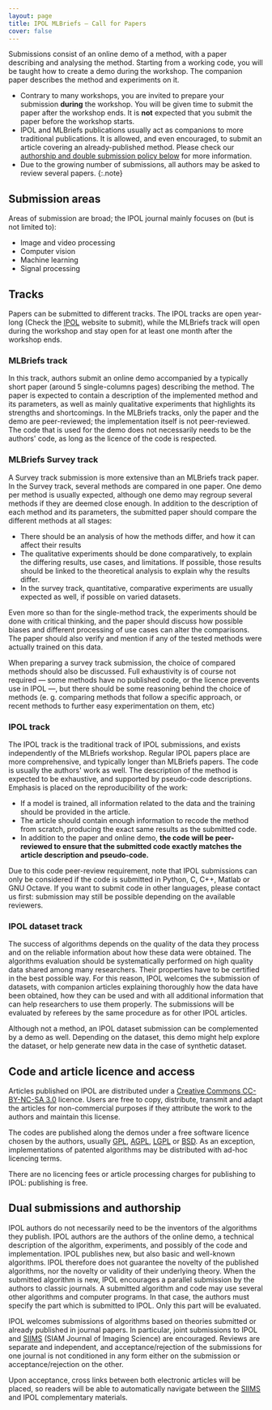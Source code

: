 ```yaml
---
layout: page
title: IPOL MLBriefs — Call for Papers
cover: false
---
```


Submissions consist of an online demo of a method, with a paper describing and analysing the method. Starting from a working code, you will be taught how to create a demo during the workshop. The companion paper describes the method and experiments on it.

* Contrary to many workshops, you are invited to prepare your submission **during** the workshop. You will be given time to submit the paper after the workshop ends.
It is **not** expected that you submit the paper before the workshop starts.
* IPOL and MLBriefs publications usually act as companions to more traditional publications. It is allowed, and even encouraged, to submit an article covering an already-published method.
Please check our [authorship and double submission policy below](#dual) for more information.
* Due to the growing number of submissions, all authors may be asked to review several papers.
{:.note}

## Submission areas
Areas of submission are broad; the IPOL journal mainly focuses on (but is not limited to):
* Image and video processing
* Computer vision
* Machine learning
* Signal processing

## Tracks
Papers can be submitted to different tracks. The IPOL tracks are open year-long (Check the [IPOL](https://www.ipol.im) website to submit), while the MLBriefs track will open during the workshop and stay open for at least one month after the workshop ends.

### MLBriefs track
In this track, authors submit an online demo accompanied by a typically short paper (around 5 single-columns pages) describing the method.
The paper is expected to contain a description of the implemented method and its parameters, as well as mainly qualitative experiments that highlights its strengths and shortcomings.
In the MLBriefs tracks, only the paper and the demo are peer-reviewed; the implementation itself is not peer-reviewed.
The code that is used for the demo does not necessarily needs to be the authors' code, as long as the licence of the code is respected.

### MLBriefs Survey track
A Survey track submission is more extensive than an MLBriefs track paper. In the Survey track, several methods are compared in one paper. One demo per method is usually expected, although one demo may regroup several methods if they are deemed close enough.
In addition to the description of each method and its parameters, the submitted paper should compare the different methods at all stages:

* There should be an analysis of how the methods differ, and how it can affect their results
* The qualitative experiments should be done comparatively, to explain the differing results, use cases, and limitations. If possible, those results should be linked to the theoretical analysis to explain why the results differ.
* In the survey track, quantitative, comparative experiments are usually expected as well, if possible on varied datasets.

Even more so than for the single-method track, the experiments should be done with critical thinking, and the paper should discuss how possible biases and different processing of use cases can alter the comparisons. The paper should also verify and mention if any of the tested methods were actually trained on this data.

When preparing a survey track submission, the choice of compared methods should also be discussed. Full exhaustivity is of course not required — some methods have no published code, or the licence prevents use in IPOL —, but there should be some reasoning behind the choice of methods (e. g. comparing methods that follow a specific approach, or recent methods to further easy experimentation on them, etc) 

### IPOL track
The IPOL track is the traditional track of IPOL submissions, and exists independently of the MLBriefs workshop.
Regular IPOL papers place are more comprehensive, and typically longer than MLBriefs papers.
The code is usually the authors' work as well.
The description of the method is expected to be exhaustive, and supported by pseudo-code descriptions.
Emphasis is placed on the reproducibility of the work:

* If a model is trained, all information related to the data and the training should be provided in the article.
* The article should contain enough information to recode the method from scratch, producing the exact same results as the submitted code.
* In addition to the paper and online demo, **the code will be peer-reviewed to ensure that the submitted code exactly matches the article description and pseudo-code.**

Due to this code peer-review requirement, note that IPOL submissions can only be considered if the code is submitted in Python, C, C++, Matlab or GNU Octave.
If you want to submit code in other languages, please contact us first: submission may still be possible depending on the available reviewers.

### IPOL dataset track
The success of algorithms depends on the quality of the data they process and on the reliable information about how these data were obtained.
The algorithms evaluation should be systematically performed on high quality data shared among many researchers.
Their properties have to be certified in the best possible way.
For this reason, IPOL welcomes the submission of datasets, with companion articles explaining thoroughly how the data have been obtained, how they can be used and with all additional information that can help researchers to use them properly. The submissions will be evaluated by referees by the same procedure as for other IPOL articles.

Although not a method, an IPOL dataset submission can be complemented by a demo as well. Depending on the dataset, this demo might help explore the dataset, or help generate new data in the case of synthetic dataset.

## Code and article licence and access
Articles published on IPOL are distributed under a [Creative Commons CC-BY-NC-SA 3.0](http://creativecommons.org/licenses/by-nc-sa/3.0/) licence.
Users are free to copy, distribute, transmit and adapt the articles for non-commercial purposes if they attribute the work to the authors and maintain this license.

The codes are published along the demos under a free software licence chosen by the authors, usually [GPL](http://www.gnu.org/licenses/gpl.html), [AGPL](http://www.gnu.org/licenses/agpl.html), [LGPL](http://www.gnu.org/licenses/lgpl.html) or [BSD](http://creativecommons.org/licenses/BSD/).
As an exception, implementations of patented algorithms may be distributed with ad-hoc licencing terms.

There are no licencing fees or article processing charges for publishing to IPOL: publishing is free.

## <a name=dual></a> Dual submissions and authorship

IPOL authors do not necessarily need to be the inventors of the algorithms they publish.
IPOL authors are the authors of the online demo, a technical description of the algorithm, experiments, and possibly of the code and implementation.
IPOL publishes new, but also basic and well-known algorithms. IPOL therefore does not guarantee the novelty of the published algorithms, nor the novelty or validity of their underlying theory.
When the submitted algorithm is new, IPOL encourages a parallel submission by the authors to classic journals.
A submitted algorithm and code may use several other algorithms and computer programs. In that case, the authors must specify the part which is submitted to IPOL. Only this part will be evaluated.

IPOL welcomes submissions of algorithms based on theories submitted or already published in journal papers.
In particular, joint submissions to IPOL and [SIIMS](http://www.siam.org/journals/siims.php) (SIAM Journal of Imaging Science) are encouraged. Reviews are separate and independent, and acceptance/rejection of the submissions for one journal is not conditioned in any form either on the submission or acceptance/rejection on the other.

Upon acceptance, cross links between both electronic articles will be placed, so readers will be able to automatically navigate between the [SIIMS](http://www.siam.org/journals/siims.php) and IPOL complementary materials.

